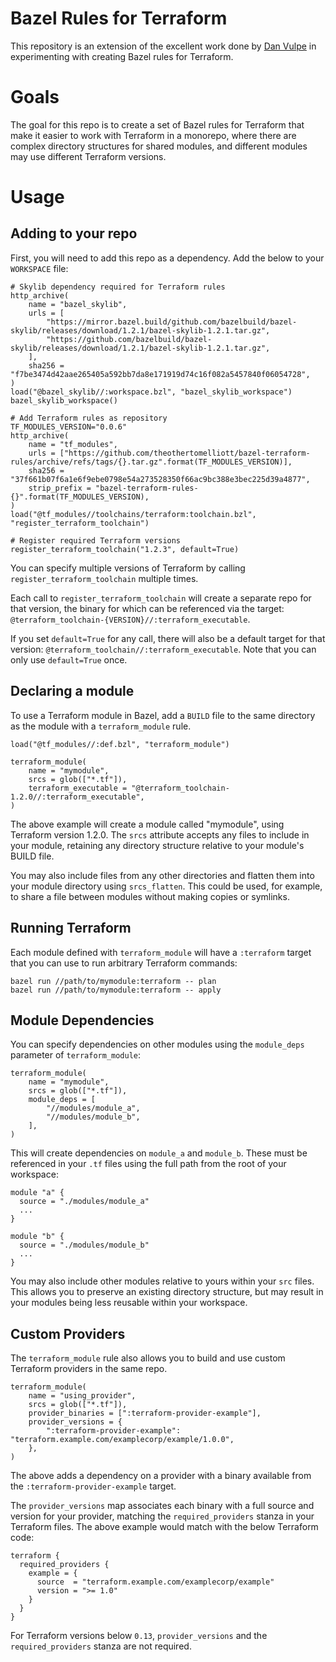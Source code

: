 # Bazel Rules for Terraform

This repository is an extension of the excellent work done by [Dan Vulpe](https://github.com/dvulpe) in experimenting with
creating Bazel rules for Terraform.

# Goals

The goal for this repo is to create a set of Bazel rules for Terraform that make it easier to work with Terraform in a monorepo,
where there are complex directory structures for shared modules, and different modules may use different Terraform versions.

# Usage

## Adding to your repo

First, you will need to add this repo as a dependency. Add the below to your `WORKSPACE` file:

```
# Skylib dependency required for Terraform rules
http_archive(
    name = "bazel_skylib",
    urls = [
        "https://mirror.bazel.build/github.com/bazelbuild/bazel-skylib/releases/download/1.2.1/bazel-skylib-1.2.1.tar.gz",
        "https://github.com/bazelbuild/bazel-skylib/releases/download/1.2.1/bazel-skylib-1.2.1.tar.gz",
    ],
    sha256 = "f7be3474d42aae265405a592bb7da8e171919d74c16f082a5457840f06054728",
)
load("@bazel_skylib//:workspace.bzl", "bazel_skylib_workspace")
bazel_skylib_workspace()

# Add Terraform rules as repository
TF_MODULES_VERSION="0.0.6"
http_archive(
    name = "tf_modules",
    urls = ["https://github.com/theothertomelliott/bazel-terraform-rules/archive/refs/tags/{}.tar.gz".format(TF_MODULES_VERSION)],
    sha256 = "37f661b07f6a1e6f9ebe0798e54a273528350f66ac9bc388e3bec225d39a4877",
    strip_prefix = "bazel-terraform-rules-{}".format(TF_MODULES_VERSION),
)
load("@tf_modules//toolchains/terraform:toolchain.bzl", "register_terraform_toolchain")

# Register required Terraform versions
register_terraform_toolchain("1.2.3", default=True)
```

You can specify multiple versions of Terraform by calling `register_terraform_toolchain` multiple times.

Each call to `register_terraform_toolchain` will create a separate repo for that version, the binary for which can be referenced via
the target: `@terraform_toolchain-{VERSION}//:terraform_executable`.

If you set `default=True` for any call, there will also be a default target for that version: `@terraform_toolchain//:terraform_executable`.
Note that you can only use `default=True` once.

## Declaring a module

To use a Terraform module in Bazel, add a `BUILD` file to the same directory as the module with a `terraform_module` rule.

```
load("@tf_modules//:def.bzl", "terraform_module")

terraform_module(
    name = "mymodule",
    srcs = glob(["*.tf"]),
    terraform_executable = "@terraform_toolchain-1.2.0//:terraform_executable",
)
```

The above example will create a module called "mymodule", using Terraform version 1.2.0. The `srcs` attribute accepts any files to include
in your module, retaining any directory structure relative to your module's BUILD file.

You may also include files from any other directories and flatten them into your module directory using `srcs_flatten`. This could be used,
for example, to share a file between modules without making copies or symlinks.

## Running Terraform

Each module defined with `terraform_module` will have a `:terraform` target that you can use to run arbitrary Terraform commands:

```
bazel run //path/to/mymodule:terraform -- plan
bazel run //path/to/mymodule:terraform -- apply
```

## Module Dependencies

You can specify dependencies on other modules using the `module_deps` parameter of `terraform_module`:

```
terraform_module(
    name = "mymodule",
    srcs = glob(["*.tf"]),
    module_deps = [
        "//modules/module_a",
        "//modules/module_b",
    ],
)
```

This will create dependencies on `module_a` and `module_b`. These must be referenced in your `.tf` files using the full path from the root of your workspace:

```
module "a" {
  source = "./modules/module_a"
  ...
}

module "b" {
  source = "./modules/module_b"
  ...
}
```

You may also include other modules relative to yours within your `src` files. This allows you to preserve an existing directory structure, but may result
in your modules being less reusable within your workspace.

## Custom Providers

The `terraform_module` rule also allows you to build and use custom Terraform providers in the same repo.

```
terraform_module(
    name = "using_provider",
    srcs = glob(["*.tf"]),
    provider_binaries = [":terraform-provider-example"],
    provider_versions = {
        ":terraform-provider-example": "terraform.example.com/examplecorp/example/1.0.0",
    },
)
```

The above adds a dependency on a provider with a binary available from the `:terraform-provider-example` target.

The `provider_versions` map associates each binary with a full source and version for your provider, matching the `required_providers` stanza
in your Terraform files. The above example would match with the below Terraform code:

```
terraform {
  required_providers {
    example = {
      source  = "terraform.example.com/examplecorp/example"
      version = ">= 1.0"
    }
  }
}
```

For Terraform versions below `0.13`, `provider_versions` and the `required_providers` stanza are not required.